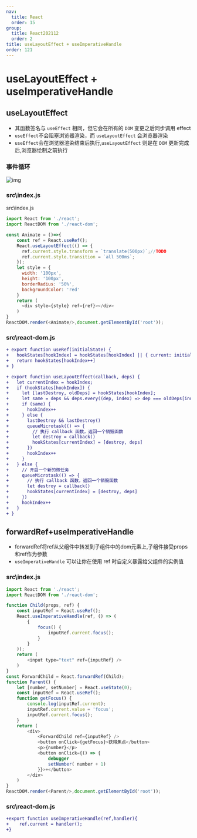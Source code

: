```yaml
---
nav:
  title: React
  order: 15
group:
  title: React202112
  order: 2
title: useLayoutEffect + useImperativeHandle
order: 121
---
```


# useLayoutEffect + useImperativeHandle

## useLayoutEffect

- 其函数签名与 `useEffect` 相同，但它会在所有的 `DOM` 变更之后同步调用 effect
- `useEffect`不会阻塞浏览器渲染，而 `useLayoutEffect` 会浏览器渲染
- `useEffect`会在浏览器渲染结束后执行,`useLayoutEffect` 则是在 `DOM` 更新完成后,浏览器绘制之前执行

### 事件循环

![img](http://wuxiao-tech-doc.oss-cn-hangzhou.aliyuncs.com/2022-02-03-024147.png)

### src\index.js

src\index.js

```js
import React from './react';
import ReactDOM from './react-dom';

const Animate = ()=>{
    const ref = React.useRef();
    React.useLayoutEffect(() => {
      ref.current.style.transform = `translate(500px)`;//TODO
      ref.current.style.transition = `all 500ms`;
    });
    let style = {
      width: '100px',
      height: '100px',
      borderRadius: '50%',
      backgroundColor: 'red'
    }
    return (
      <div style={style} ref={ref}></div>
    )
}
ReactDOM.render(<Animate/>,document.getElementById('root'));
```

### src\react-dom.js

```diff
+ export function useRef(initialState) {
+   hookStates[hookIndex] = hookStates[hookIndex] || { current: initialState }
+   return hookStates[hookIndex++]
+ }

+ export function useLayoutEffect(callback, deps) {
+   let currentIndex = hookIndex;
+   if (hookStates[hookIndex]) {
+     let [lastDestroy, oldDeps] = hookStates[hookIndex];
+     let same = deps && deps.every((dep, index) => dep === oldDeps[index])
+     if (same) {
+       hookIndex++
+     } else {
+       lastDestroy && lastDestroy()
+       queueMicrotask(() => {
+         // 执行 callback 函数，返回一个销毁函数
+         let destroy = callback()
+         hookStates[currentIndex] = [destroy, deps]
+       })
+       hookIndex++
+     }
+   } else {
+     // 开启一个新的微任务
+     queueMicrotask(() => {
+       // 执行 callback 函数，返回一个销毁函数
+       let destroy = callback()
+       hookStates[currentIndex] = [destroy, deps]
+     })
+     hookIndex++
+   }
+ }
```

##  forwardRef+useImperativeHandle

- forwardRef将ref从父组件中转发到子组件中的dom元素上,子组件接受props和ref作为参数
- `useImperativeHandle` 可以让你在使用 ref 时自定义暴露给父组件的实例值

### src\index.js

```js
import React from './react';
import ReactDOM from './react-dom';

function Child(props, ref) {
    const inputRef = React.useRef();
    React.useImperativeHandle(ref, () => (
        {
            focus() {
                inputRef.current.focus();
            }
        }
    ));
    return (
        <input type="text" ref={inputRef} />
    )
}
const ForwardChild = React.forwardRef(Child);
function Parent() {
    let [number, setNumber] = React.useState(0);
    const inputRef = React.useRef();
    function getFocus() {
        console.log(inputRef.current);
        inputRef.current.value = 'focus';
        inputRef.current.focus();
    }
    return (
        <div>
            <ForwardChild ref={inputRef} />
            <button onClick={getFocus}>获得焦点</button>
            <p>{number}</p>
            <button onClick={() => {
                debugger
                setNumber( number + 1)
            }}>+</button>
        </div>
    )
}
ReactDOM.render(<Parent/>,document.getElementById('root'));
```

### src\react-dom.js

```diff
+export function useImperativeHandle(ref,handler){
+    ref.current = handler();
+}
```

